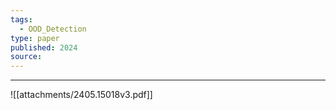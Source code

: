 ```yaml
---
tags:
  - OOD_Detection
type: paper
published: 2024
source:
---
```

---

![[attachments/2405.15018v3.pdf]]